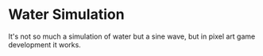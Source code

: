 # Water Simulation

It's not so much a simulation of water but a sine wave, but in pixel art game development it works.